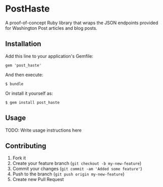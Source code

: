 # PostHaste

A proof-of-concept Ruby library that wraps the JSON endpoints provided for Washington Post articles and blog posts.

## Installation

Add this line to your application's Gemfile:

    gem 'post_haste'

And then execute:

    $ bundle

Or install it yourself as:

    $ gem install post_haste

## Usage

TODO: Write usage instructions here

## Contributing

1. Fork it
2. Create your feature branch (`git checkout -b my-new-feature`)
3. Commit your changes (`git commit -am 'Added some feature'`)
4. Push to the branch (`git push origin my-new-feature`)
5. Create new Pull Request
